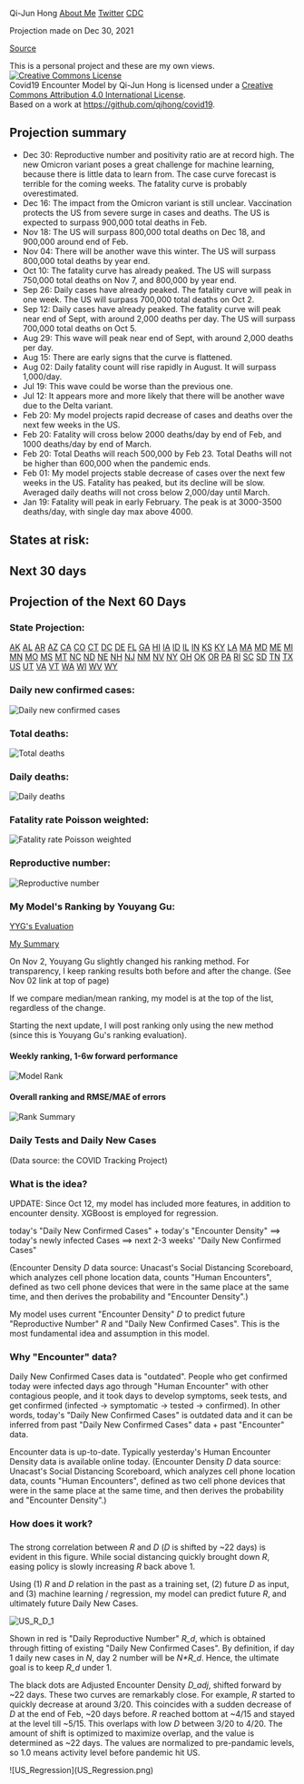 
Qi-Jun Hong [About Me](AboutMe.html) [Twitter](https://twitter.com/hongqijun) [CDC](https://www.cdc.gov/coronavirus/2019-ncov/covid-data/forecasting-us.html)

Projection made on Dec 30, 2021 

[Source](https://github.com/qjhong/covid19)

This is a personal project and these are my own views.
<br><a rel="license" href="http://creativecommons.org/licenses/by/4.0/"><img alt="Creative Commons License" style="border-width:0" src="https://i.creativecommons.org/l/by/4.0/88x31.png" /></a><br /><span xmlns:dct="http://purl.org/dc/terms/" property="dct:title">Covid19 Encounter Model</span> by <span xmlns:cc="http://creativecommons.org/ns#" property="cc:attributionName">Qi-Jun Hong</span> is licensed under a <a rel="license" href="http://creativecommons.org/licenses/by/4.0/">Creative Commons Attribution 4.0 International License</a>.<br />Based on a work at <a xmlns:dct="http://purl.org/dc/terms/" href="https://github.com/qjhong/covid19" rel="dct:source">https://github.com/qjhong/covid19</a>.


## Projection summary
* Dec 30: Reproductive number and positivity ratio are at record high. The new Omicron variant poses a great challenge for machine learning, because there is little data to learn from. The case curve forecast is terrible for the coming weeks. The fatality curve is probably overestimated.
* Dec 16: The impact from the Omicron variant is still unclear. Vaccination protects the US from severe surge in cases and deaths. The US is expected to surpass 900,000 total deaths in Feb.
* Nov 18: The US will surpass 800,000 total deaths on Dec 18, and 900,000 around end of Feb.
* Nov 04: There will be another wave this winter. The US will surpass 800,000 total deaths by year end.
* Oct 10: The fatality curve has already peaked. The US will surpass 750,000 total deaths on Nov 7, and 800,000 by year end.
* Sep 26: Daily cases have already peaked. The fatality curve will peak in one week. The US will surpass 700,000 total deaths on Oct 2.
* Sep 12: Daily cases have already peaked. The fatality curve will peak near end of Sept, with around 2,000 deaths per day. The US will surpass 700,000 total deaths on Oct 5.
* Aug 29: This wave will peak near end of Sept, with around 2,000 deaths per day.
* Aug 15: There are early signs that the curve is flattened.
* Aug 02: Daily fatality count will rise rapidly in August. It will surpass 1,000/day.
* Jul 19: This wave could be worse than the previous one.
* Jul 12: It appears more and more likely that there will be another wave due to the Delta variant.
* Feb 20: My model projects rapid decrease of cases and deaths over the next few weeks in the US.
* Feb 20: Fatality will cross below 2000 deaths/day by end of Feb, and 1000 deaths/day by end of March.
* Feb 20: Total Deaths will reach 500,000 by Feb 23. Total Deaths will not be higher than 600,000 when the pandemic ends.
* Feb 01: My model projects stable decrease of cases over the next few weeks in the US. Fatality has peaked, but its decline will be slow. Averaged daily deaths will not cross below 2,000/day until March.
* Jan 19: Fatality will peak in early February. The peak is at 3000-3500 deaths/day, with single day max above 4000.

## States at risk:
## Next 30 days

## Projection of the Next 60 Days
### State Projection:
[AK](AK.html)
[AL](AL.html)
[AR](AR.html)
[AZ](AZ.html)
[CA](CA.html)
[CO](CO.html)
[CT](CT.html)
[DC](DC.html)
[DE](DE.html)
[FL](FL.html)
[GA](GA.html)
[HI](HI.html)
[IA](IA.html)
[ID](ID.html)
[IL](IL.html)
[IN](IN.html)
[KS](KS.html)
[KY](KY.html)
[LA](LA.html)
[MA](MA.html)
[MD](MD.html)
[ME](ME.html)
[MI](MI.html)
[MN](MN.html)
[MO](MO.html)
[MS](MS.html)
[MT](MT.html)
[NC](NC.html)
[ND](ND.html)
[NE](NE.html)
[NH](NH.html)
[NJ](NJ.html)
[NM](NM.html)
[NV](NV.html)
[NY](NY.html)
[OH](OH.html)
[OK](OK.html)
[OR](OR.html)
[PA](PA.html)
[RI](RI.html)
[SC](SC.html)
[SD](SD.html)
[TN](TN.html)
[TX](TX.html)
[US](US.html)
[UT](UT.html)
[VA](VA.html)
[VT](VT.html)
[WA](WA.html)
[WI](WI.html)
[WV](WV.html)
[WY](WY.html)

### Daily new confirmed cases:
![Daily new confirmed cases](US_Projection.png)
### Total deaths:
![Total deaths](US_Death_Projection.png)
### Daily deaths:
![Daily deaths](US_Death_Projection_daily.png)
### Fatality rate Poisson weighted:
![Fatality rate Poisson weighted](US_Death_ratio_poisson.png)
### Reproductive number:
![Reproductive number](US_slope.png)

### My Model's Ranking by Youyang Gu:
[YYG's Evaluation](https://github.com/youyanggu/covid19-forecast-hub-evaluation/tree/master/summary)

[My Summary](https://github.com/qjhong/covid19-forecast-hub-evaluation-summary-hqj)

On Nov 2, Youyang Gu slightly changed his ranking method. For transparency, I keep ranking results both before and after the change. (See Nov 02 link at top of page)

If we compare median/mean ranking, my model is at the top of the list, regardless of the change.

Starting the next update, I will post ranking only using the new method (since this is Youyang Gu's ranking evaluation).

#### Weekly ranking, 1-6w forward performance
![Model Rank](Model_Rank.png)
#### Overall ranking and RMSE/MAE of errors
![Rank Summary](Rank_Summary.png)

### Daily Tests and Daily New Cases
(Data source: the COVID Tracking Project)

### What is the idea?
<p> UPDATE: Since Oct 12, my model has included more features, in addition to encounter density. XGBoost is employed for regression.</p>
<p>today's "Daily New Confirmed Cases" + today's "Encounter Density" ==> today's newly infected Cases ==> next 2-3 weeks' "Daily New Confirmed Cases"</p>
<p>(Encounter Density <i>D</i> data source: Unacast's Social Distancing Scoreboard, which analyzes cell phone location data, counts "Human Encounters", defined as two cell phone devices that were in the same place at the same time, and then derives the probability and "Encounter Density".)</p>
<p>My model uses current "Encounter Density" <i>D</i> to predict future "Reproductive Number" <i>R</i> and "Daily New Confirmed Cases". This is the most fundamental idea and assumption in this model.</p>

<h3>Why "Encounter" data?</h3>
<p>Daily New Confirmed Cases data is "outdated". People who get confirmed today were infected days ago through "Human Encounter" with other contagious people, and it took days to develop symptoms, seek tests, and get confirmed (infected -> symptomatic -> tested -> confirmed). In other words, today's "Daily New Confirmed Cases" is outdated data and it can be inferred from past "Daily New Confirmed Cases" data + past "Encounter" data. </p>
<p>Encounter data is up-to-date. Typically yesterday's Human Encounter Density data is available online today. (Encounter Density <i>D</i> data source: Unacast's Social Distancing Scoreboard, which analyzes cell phone location data, counts "Human Encounters", defined as two cell phone devices that were in the same place at the same time, and then derives the probability and "Encounter Density".)</p>


<h3>How does it work?</h3>
<h3></h3>

<p>The strong correlation between <i>R</i> and <i>D</i> (<i>D</i> is shifted by ~22 days) is evident in this figure. While social distancing quickly brought down <i>R</i>, easing policy is slowly increasing <i>R</i> back above 1. </p>
<p>Using (1) <i>R</i> and <i>D</i> relation in the past as a training set, (2) future <i>D</i> as input, and (3) machine learning / regression, my model can predict future <i>R</i>, and ultimately future Daily New Cases.</p>

![US_R_D_1](US_R_D_1.png)
<p>Shown in red is "Daily Reproductive Number" <i>R_d</i>, which is obtained through fitting of existing "Daily New Confirmed Cases". By definition, if day 1 daily new cases in <i>N</i>, day 2 number will be <i>N*R_d</i>. Hence, the ultimate goal is to keep <i>R_d</i> under 1.</p>

<p>The black dots are Adjusted Encounter Density <i>D_adj</i>, shifted forward by ~22 days.
These two curves are remarkably close. For example, <i>R</i> started to quickly decrease at around 3/20. This coincides with a sudden decrease of <i>D</i> at the end of Feb, ~20 days before. <i>R</i> reached bottom at ~4/15 and stayed at the level till ~5/15. This overlaps with low <i>D</i> between 3/20 to 4/20.
The amount of shift is optimized to maximize overlap, and the value is determined as ~22 days.
The values are normalized to pre-pandamic levels, so 1.0 means activity level before pandemic hit US.
</p>
![US_Regression](US_Regression.png)
